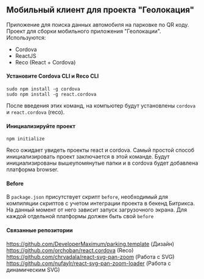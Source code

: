 ## Мобильный клиент для проекта "Геолокация"
Приложение для поиска данных автомобиля на парковке по QR коду.
Проект для сборки мобильного приложения "Геолокации". Используются:
-   Cordova
-   ReactJS
-   Reco (React + Cordova)

#### Установите Cordova CLI и Reco CLI
```cli
sudo npm install -g cordova
sudo npm install -g react.cordova
```
После введения этих команд, на компьютер будут установлены `cordova` и `react.cordova` (reco).
#### Инициализируйте проект
```cli
npm initialize
```
Reco ожидает увидеть проекты react и cordova. Самый простой способ инициализировать проект заключается в этой команде. 
Будут инициализированы вышеупомянутые папки и в cordova будет добавлена платформа browser.
#### Before
В `package.json` присутствует скрипт `before`, необходимый для компиляции скриптов с учетом интеграции проекта в бекенд Битрикса. На данный момент от него зависит запуск загрузочного экрана.
Для каждой отдельной платформы должен быть свой `before`


#### Связанные репозитории
https://github.com/DeveloperMaximum/parking.template (Дизайн)
<br />
https://github.com/orchoban/react.cordova (Reco)
<br />
https://github.com/chrvadala/react-svg-pan-zoom (Работа с SVG)
<br />
https://github.com/nufaylr/react-svg-pan-zoom-loader (Работа с динамическим SVG)
